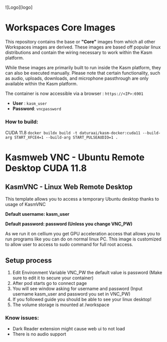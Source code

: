 ![Logo][logo]
# Workspaces Core Images
This repository contains the base or **"Core"** images from which all other Workspaces images are derived.
These images are based off popular linux distributions and contain the wiring necessary to work within the Kasm platform.

While these images are primarily built to run inside the Kasm platform, they can also be executed manually.  Please note that certain functionality, such as audio, uploads, downloads, and microphone passthrough are only available within the Kasm platform.

The container is now accessible via a browser : `https://<IP>:6901`

 - **User** : `kasm_user`
 - **Password**: `vncpassword`

 ### How to build:
CUDA 11.8
 ```docker buildx build -t daturaai/kasm-docker:cuda11 --build-arg START_XFCE4=1 --build-arg START_PULSEAUDIO=1 .```


# Kasmweb VNC - Ubuntu Remote Desktop CUDA 11.8

## KasmVNC - Linux Web Remote Desktop

This template allows you to access a temporary Ubuntu desktop thanks to usage of KasmVNC

**Default username: kasm_user**

**Default password: password (Unless you change VNC_PW)**

As we run it on cellium you get GPU acceleration access that allows you to run programs like you can do on normal linux PC. This image is customized to allow user to access to sudo command for full root access.

## Setup process

1. Edit Environment Variable VNC_PW the default value is password (Make sure to edit it to secure your container)
2. After pod starts go to connect page
3. You will see window asking for username and password (Input username kasm_user and password you set in VNC_PW)
4. If you followed guide you should be able to see your linux desktop!
5. The volume storage is mounted at /workspace

### Know issues:

- Dark Reader extension might cause web ui to not load
- There is no audio support
